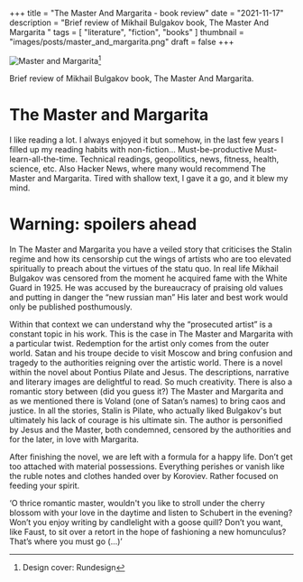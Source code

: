 +++
title = "The Master And Margarita - book review"
date = "2021-11-17"
description = "Brief review of Mikhail Bulgakov book, The Master And Margarita "
tags = [
    "literature",
    "fiction",
    "books"
]
thumbnail = "images/posts/master_and_margarita.png"
draft = false
+++

![Master and Margarita](/images/posts/master_and_margarita.png "Master and Margarita")[^1]

[^1]: Design cover: Rundesign

Brief review of Mikhail Bulgakov book, The Master And Margarita.
<!--more-->


# The Master and Margarita

I like reading a lot. I always enjoyed it but somehow, in the last few years I filled up my reading habits with non-fiction... Must-be-productive Must-learn-all-the-time. Technical readings, geopolitics, news, fitness, health, science, etc. Also Hacker News, where many would recommend The Master and Margarita. Tired with shallow text, I gave it a go, and it blew my mind.

# Warning: spoilers ahead

In The Master and Margarita you have a veiled story that criticises the Stalin regime and how its censorship cut the wings of artists who are too elevated spiritually to preach about the virtues of the statu quo. In real life Mikhail Bulgakov was censored from the moment he acquired fame with the White Guard in 1925. He was accused by the bureaucracy of praising old values and putting in danger the “new russian man” His later and best work would only be published posthumously.

Within that context we can understand why the “prosecuted artist” is a constant topic in his work. This is the case in The Master and Margarita with a particular twist. Redemption for the artist only comes from the outer world. Satan and his troupe decide to visit Moscow and bring confusion and tragedy to the authorities reigning over the artistic world. There is a novel within the novel about Pontius Pilate and  Jesus. The descriptions, narrative and literary images are delightful to read. So much creativity. There is also a romantic story between (did you guess it?) The Master and Margarita and as we mentioned there is Voland (one of Satan’s names) to bring caos and justice. In all the stories, Stalin is Pilate, who actually liked Bulgakov's but ultimately his lack of courage is his ultimate sin. The author is personified by Jesus and the Master, both condemned, censored by the authorities and for the later, in love with Margarita.   

After finishing the novel, we are left with a formula for a happy life. Don’t get too attached with material possessions. Everything perishes or vanish like the ruble notes and clothes handed over by Koroviev. Rather focused on feeding your spirit. 

‘O thrice romantic master, wouldn't you like to stroll under the cherry blossom with your love in the daytime and listen to Schubert in the evening? Won’t you enjoy writing by candlelight with a goose quill? Don’t you want, like Faust, to sit over a retort in the hope of fashioning a new homunculus? That’s where you must go (...)’
